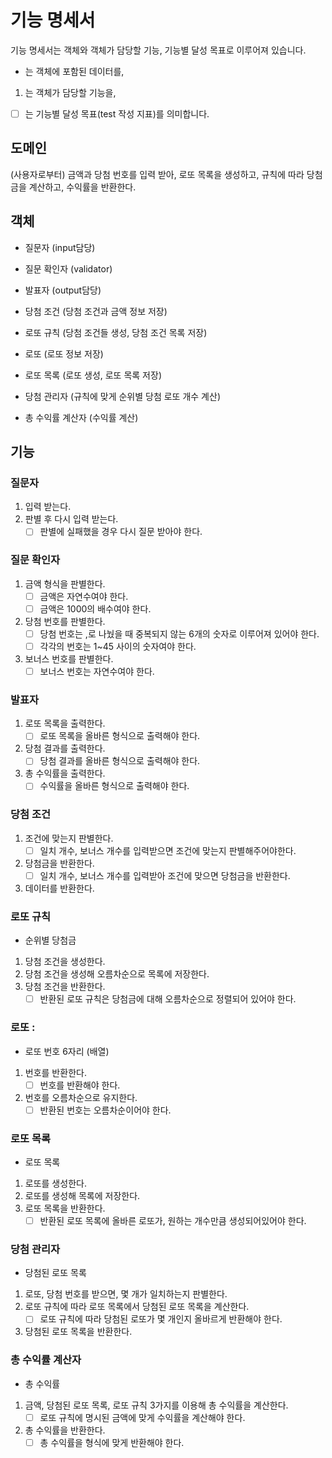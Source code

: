 # 기능 명세서

기능 명세서는 객체와 객체가 담당할 기능, 기능별 달성 목표로 이루어져 있습니다.

- 는 객체에 포함된 데이터를,

1. 는 객체가 담당할 기능을,

- [ ] 는 기능별 달성 목표(test 작성 지표)를 의미합니다.

## 도메인

(사용자로부터) 금액과 당첨 번호를 입력 받아, 로또 목록을 생성하고, 규칙에 따라 당첨금을 계산하고, 수익률을 반환한다.

## 객체

- 질문자 (input담당)
- 질문 확인자 (validator)
- 발표자 (output담당)

- 당첨 조건 (당첨 조건과 금액 정보 저장)
- 로또 규칙 (당첨 조건들 생성, 당첨 조건 목록 저장)

- 로또 (로또 정보 저장)
- 로또 목록 (로또 생성, 로또 목록 저장)

- 당첨 관리자 (규칙에 맞게 순위별 당첨 로또 개수 계산)
- 총 수익률 계산자 (수익률 계산)

## 기능

### 질문자

1. 입력 받는다.
2. 판별 후 다시 입력 받는다.
      - [ ] 판별에 실패했을 경우 다시 질문 받아야 한다.

### 질문 확인자

1. 금액 형식을 판별한다.
      - [ ] 금액은 자연수여야 한다.
      - [ ] 금액은 1000의 배수여야 한다.
2. 당첨 번호를 판별한다.
      - [ ] 당첨 번호는 ,로 나눴을 때 중복되지 않는 6개의 숫자로 이루어져 있어야 한다.
      - [ ] 각각의 번호는 1~45 사이의 숫자여야 한다.
3. 보너스 번호를 판별한다.
      - [ ] 보너스 번호는 자연수여야 한다.

### 발표자

1. 로또 목록을 출력한다.
      - [ ] 로또 목록을 올바른 형식으로 출력해야 한다.
2. 당첨 결과를 출력한다.
      - [ ] 당첨 결과를 올바른 형식으로 출력해야 한다.
3. 총 수익률을 출력한다.
      - [ ] 수익률을 올바른 형식으로 출력해야 한다.

### 당첨 조건

1. 조건에 맞는지 판별한다.
      - [ ] 일치 개수, 보너스 개수를 입력받으면 조건에 맞는지 판별해주어야한다.
2. 당첨금을 반환한다.
      - [ ] 일치 개수, 보너스 개수를 입력받아 조건에 맞으면 당첨금을 반환한다.
3. 데이터를 반환한다.

### 로또 규칙

- 순위별 당첨금

1. 당첨 조건을 생성한다.
2. 당첨 조건을 생성해 오름차순으로 목록에 저장한다.
3. 당첨 조건을 반환한다.
      - [ ] 반환된 로또 규칙은 당첨금에 대해 오름차순으로 정렬되어 있어야 한다.

### 로또 :

- 로또 번호 6자리 (배열)

1. 번호를 반환한다.
      - [ ] 번호를 반환해야 한다.
2. 번호를 오름차순으로 유지한다.
      - [ ] 반환된 번호는 오름차순이어야 한다.

### 로또 목록

- 로또 목록

1. 로또를 생성한다.
2. 로또를 생성해 목록에 저장한다.
3. 로또 목록을 반환한다.
      - [ ] 반환된 로또 목록에 올바른 로또가, 원하는 개수만큼 생성되어있어야 한다.

### 당첨 관리자

- 당첨된 로또 목록

1. 로또, 당첨 번호를 받으면, 몇 개가 일치하는지 판별한다.
2. 로또 규칙에 따라 로또 목록에서 당첨된 로또 목록을 계산한다.
      - [ ] 로또 규칙에 따라 당첨된 로또가 몇 개인지 올바르게 반환해야 한다.
3. 당첨된 로또 목록을 반환한다.

### 총 수익률 계산자

- 총 수익률

1. 금액, 당첨된 로또 목록, 로또 규칙 3가지를 이용해 총 수익률을 계산한다.
      - [ ] 로또 규칙에 명시된 금액에 맞게 수익률을 계산해야 한다.
2. 총 수익률을 반환한다.
      - [ ] 총 수익률을 형식에 맞게 반환해야 한다.
